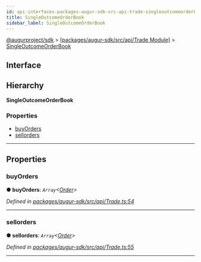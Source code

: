 ```yaml
---
id: api-interfaces-packages-augur-sdk-src-api-trade-singleoutcomeorderbook
title: SingleOutcomeOrderBook
sidebar_label: SingleOutcomeOrderBook
---
```


[@augurproject/sdk](api-readme.md) > [[packages/augur-sdk/src/api/Trade Module]](api-modules-packages-augur-sdk-src-api-trade-module.md) > [SingleOutcomeOrderBook](api-interfaces-packages-augur-sdk-src-api-trade-singleoutcomeorderbook.md)

## Interface

## Hierarchy

**SingleOutcomeOrderBook**

### Properties

* [buyOrders](api-interfaces-packages-augur-sdk-src-api-trade-singleoutcomeorderbook.md#buyorders)
* [sellorders](api-interfaces-packages-augur-sdk-src-api-trade-singleoutcomeorderbook.md#sellorders)

---

## Properties

<a id="buyorders"></a>

###  buyOrders

**● buyOrders**: *`Array`<[Order](api-interfaces-packages-augur-sdk-src-api-trade-order.md)>*

*Defined in [packages/augur-sdk/src/api/Trade.ts:54](https://github.com/AugurProject/augur/blob/a689f5d0f9/packages/augur-sdk/src/api/Trade.ts#L54)*

___
<a id="sellorders"></a>

###  sellorders

**● sellorders**: *`Array`<[Order](api-interfaces-packages-augur-sdk-src-api-trade-order.md)>*

*Defined in [packages/augur-sdk/src/api/Trade.ts:55](https://github.com/AugurProject/augur/blob/a689f5d0f9/packages/augur-sdk/src/api/Trade.ts#L55)*

___

